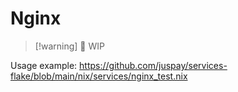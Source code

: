 # Nginx

>[!warning] 🚧 WIP

Usage example:
<https://github.com/juspay/services-flake/blob/main/nix/services/nginx_test.nix>
